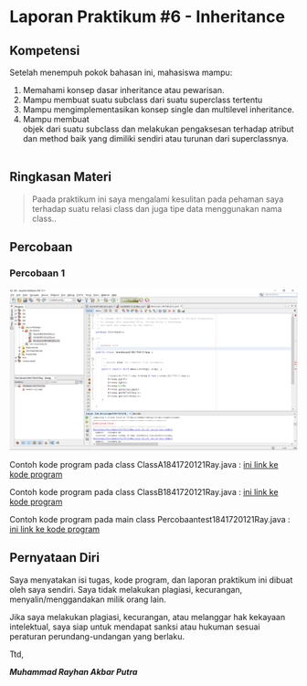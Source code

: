 # Laporan Praktikum #6 - Inheritance

## Kompetensi

Setelah menempuh pokok bahasan ini, mahasiswa mampu: 
1. Memahami konsep dasar inheritance atau pewarisan.	
2. Mampu membuat suatu subclass dari suatu superclass tertentu	
3. Mampu mengimplementasikan konsep single dan multilevel inheritance.	
4. Mampu membuat objek dari suatu subclass dan melakukan pengaksesan terhadap atribut dan method baik yang dimiliki sendiri atau turunan dari superclassnya.	
  
## Ringkasan Materi

>Paada praktikum ini saya mengalami kesulitan pada pehaman saya terhadap suatu relasi class dan juga tipe data menggunakan nama class..


## Percobaan

### Percobaan 1



![contoh screenshot](img/Screenshot_1.png)

Contoh kode program pada class ClassA1841720121Ray.java : [ini link ke kode program](../../src/6_Inheritance/Percobaan1/ClassA1841720121Ray.java)


Contoh kode program pada class ClassB1841720121Ray.java : [ini link ke kode program](../../src/6_Inheritance/Percobaan1/ClassB1841720121Ray.java)


Contoh kode program pada main class Percobaantest1841720121Ray.java : [ini link ke kode program](../../src/6_Inheritance/Percobaan1/Percobaan11841720121Ray.java)




## Pernyataan Diri

Saya menyatakan isi tugas, kode program, dan laporan praktikum ini dibuat oleh saya sendiri. Saya tidak melakukan plagiasi, kecurangan, menyalin/menggandakan milik orang lain.

Jika saya melakukan plagiasi, kecurangan, atau melanggar hak kekayaan intelektual, saya siap untuk mendapat sanksi atau hukuman sesuai peraturan perundang-undangan yang berlaku.

Ttd,

***Muhammad Rayhan Akbar Putra***
